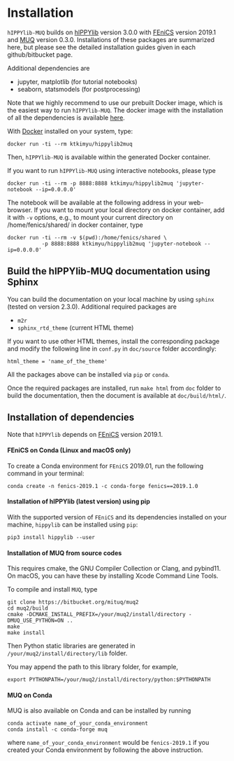 # Installation

`hIPPYlib-MUQ` builds on [hIPPYlib](https://github.com/hippylib/hippylib)
version 3.0.0 with [FEniCS](https://fenicsproject.org/) version 2019.1 and
[MUQ](https://bitbucket.org/mituq/muq2/src/master/) version 0.3.0.
Installations of these packages are summarized here, but please see the
detailed installation guides given in each github/bitbucket page.

Additional dependencies are 

- jupyter, matplotlib (for tutorial notebooks)
- seaborn, statsmodels (for postprocessing)

Note that we highly recommend to use our prebuilt Docker image, which is the
easiest way to run `hIPPYlib-MUQ`. The docker image with the installation of
all the dependencies is available
[here](https://hub.docker.com/r/ktkimyu/hippylib2muq).

With [Docker](https://www.docker.com/) installed on your system, type: 
```
docker run -ti --rm ktkimyu/hippylib2muq
```
Then, `hIPPYlib-MUQ` is available within the generated Docker container.

If you want to run `hIPPYlib-MUQ` using interactive notebooks, please type

``` 
docker run -ti --rm -p 8888:8888 ktkimyu/hippylib2muq 'jupyter-notebook --ip=0.0.0.0' 
``` 
The notebook will be available at the following address in your web-browser.
If you want to mount your local directory on docker container, add it with `-v`
options, e.g., to mount your current directory on /home/fenics/shared/ in
docker container, type
``` 
docker run -ti --rm -v $(pwd):/home/fenics/shared \ 
           -p 8888:8888 ktkimyu/hippylib2muq 'jupyter-notebook --ip=0.0.0.0' 
```

## Build the hIPPYlib-MUQ documentation using Sphinx

You can build the documentation on your local machine by using `sphinx`
(tested on version 2.3.0).
Additional required packages are
- `m2r`
- `sphinx_rtd_theme` (current HTML theme)

If you want to use other HTML themes, install the corresponding package and
modify the following line in `conf.py` in `doc/source` folder accordingly:
```
html_theme = 'name_of_the_theme'
```

All the packages above can be installed via `pip` or `conda`.

Once the required packages are installed, run `make html` from `doc` folder to
build the documentation, then the document is available at
`doc/build/html/`.

## Installation of dependencies

Note that `hIPPYlib` depends on [FEniCS](https://fenicsproject.org/) version 2019.1.

#### FEniCS on Conda (Linux and macOS only)

To create a Conda environment for `FEniCS` 2019.01, run the following command in 
your terminal:

```
conda create -n fenics-2019.1 -c conda-forge fenics==2019.1.0
```

#### Installation of hIPPYlib (latest version) using pip

With the supported version of `FEniCS` and its dependencies installed on your
machine, `hippylib` can be installed using `pip`:
```
pip3 install hippylib --user
```

#### Installation of MUQ from source codes

This requires cmake, the GNU Compiler Collection or Clang, and pybind11.
On macOS, you can have these by installing Xcode Command Line Tools. 

To compile and install `MUQ`, type

```
git clone https://bitbucket.org/mituq/muq2
cd muq2/build
cmake -DCMAKE_INSTALL_PREFIX=/your/muq2/install/directory -DMUQ_USE_PYTHON=ON ..
make
make install
```

Then Python static libraries are generated in `/your/muq2/install/directory/lib` folder.

You may append the path to this library folder, for example,

```
export PYTHONPATH=/your/muq2/install/directory/python:$PYTHONPATH
```

#### MUQ on Conda

MUQ is also available on Conda and can be installed by running

```
conda activate name_of_your_conda_environment
conda install -c conda-forge muq
```

where `name_of_your_conda_environment` would be `fenics-2019.1` if you
created your Conda environment by following the above instruction.
